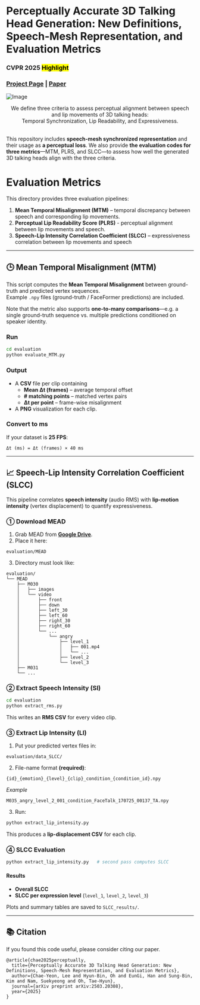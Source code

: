 # Perceptually Accurate 3D Talking Head Generation: New Definitions, Speech-Mesh Representation, and Evaluation Metrics 
<h3>CVPR 2025 <mark>Highlight</mark></h3>


### [Project Page](https://perceptual-3d-talking-head.github.io/) | [Paper](https://arxiv.org/pdf/2503.20308)

![Image](https://github.com/user-attachments/assets/90a114a5-5bc0-49dc-bb3b-b069784e4328)

<div align="center">
We define three criteria to assess perceptual alignment between speech and lip movements of 3D talking heads: <br>
Temporal Synchronization, Lip Readability, and Expressiveness.
</div>
<br>

This repository includes **speech-mesh synchronized representation** and their usage as **a perceptual loss**. 
We also provide **the evaluation codes for three metrics**—MTM, PLRS, and SLCC—to assess how well the generated 3D talking heads align with the three criteria.

# Evaluation Metrics

This directory provides three evaluation pipelines:

1. **Mean Temporal Misalignment (MTM)** – temporal discrepancy between speech and corresponding lip movements.
2. **Perceptual Lip Readability Score (PLRS)** -  perceptual alignment between lip movements and speech.
3. **Speech-Lip Intensity Correlation Coefficient (SLCC)** – expressiveness correlation between lip movements and speech

---

## 🕒 Mean Temporal Misalignment (MTM)

This script computes the **Mean Temporal Misalignment** between ground-truth and predicted vertex sequences.  
Example `.npy` files (ground-truth / FaceFormer predictions) are included. 

Note that the metric also supports **one-to-many comparisons**—e.g. a single ground-truth sequence vs. multiple predictions conditioned on speaker identity.

### Run

```bash
cd evaluation
python evaluate_MTM.py
```

### Output

* A **CSV** file per clip containing  
  * **Mean Δt (frames)** – average temporal offset  
  * **# matching points** – matched vertex pairs  
  * **Δt per point** – frame-wise misalignment  
* A **PNG** visualization for each clip.

### Convert to ms

If your dataset is **25 FPS**:

```
Δt (ms) = Δt (frames) × 40 ms
```

---

## 📈 Speech-Lip Intensity Correlation Coefficient (SLCC)

This pipeline correlates **speech intensity** (audio RMS) with **lip-motion intensity** (vertex displacement) to quantify expressiveness.

### ①  Download MEAD

1. Grab MEAD from **[Google Drive](https://drive.google.com/drive/folders/1GwXP-KpWOxOenOxITTsURJZQ_1pkd4-j)**.  
2. Place it here:

```
evaluation/MEAD
```

3. Directory must look like:

```
evaluation/
└── MEAD
    ├── M030
    │   ├── images
    │   └── video
    │       ├── front
    │       ├── down
    │       ├── left_30
    │       ├── left_60
    │       ├── right_30
    │       ├── right_60
    │       └── ...
    │           └── angry
    │               ├── level_1
    │               │   ├── 001.mp4
    │               │   └── ...
    │               ├── level_2
    │               └── level_3
    ├── M031
    └── ...
```

### ②  Extract Speech Intensity (SI)

```bash
cd evaluation
python extract_rms.py
```

This writes an **RMS CSV** for every video clip.

### ③  Extract Lip Intensity (LI)

1. Put your predicted vertex files in:

```
evaluation/data_SLCC/
```

2. File-name format **(required)**:

```
{id}_{emotion}_{level}_{clip}_condition_{condition_id}.npy
```

*Example*

```
M035_angry_level_2_001_condition_FaceTalk_170725_00137_TA.npy
```

3. Run:

```bash
python extract_lip_intensity.py
```

This produces a **lip-displacement CSV** for each clip.

### ④  SLCC Evaluation

```bash
python extract_lip_intensity.py   # second pass computes SLCC
```

#### Results

* **Overall SLCC**  
* **SLCC per expression level** (`level_1`, `level_2`, `level_3`)

Plots and summary tables are saved to `SLCC_results/`.

---


## 📚 Citation
If you found this code useful, please consider citing our paper.

```
@article{chae2025perceptually,
  title={Perceptually Accurate 3D Talking Head Generation: New Definitions, Speech-Mesh Representation, and Evaluation Metrics},
  author={Chae-Yeon, Lee and Hyun-Bin, Oh and EunGi, Han and Sung-Bin, Kim and Nam, Suekyeong and Oh, Tae-Hyun},
  journal={arXiv preprint arXiv:2503.20308},
  year={2025}
}
```
